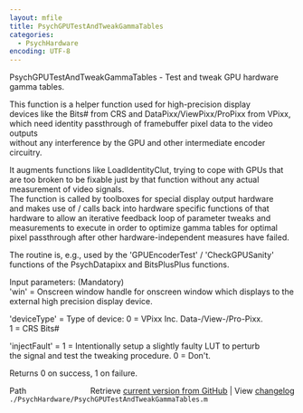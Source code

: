 ```yaml
---
layout: mfile
title: PsychGPUTestAndTweakGammaTables
categories:
  - PsychHardware
encoding: UTF-8
---
```



PsychGPUTestAndTweakGammaTables - Test and tweak GPU hardware gamma tables.  

This function is a helper function used for high-precision display  
devices like the Bits# from CRS and DataPixx/ViewPixx/ProPixx from VPixx,  
which need identity passthrough of framebuffer pixel data to the video outputs  
without any interference by the GPU and other intermediate encoder circuitry.  

It augments functions like LoadIdentityClut, trying to cope with GPUs that  
are too broken to be fixable just by that function without any actual  
measurement of video signals.  
The function is called by toolboxes for special display output hardware  
and makes use of / calls back into hardware specific functions of that  
hardware to allow an iterative feedback loop of parameter tweaks and  
measurements to execute in order to optimize gamma tables for optimal  
pixel passthrough after other hardware-independent measures have failed.  

The routine is, e.g., used by the 'GPUEncoderTest' / 'CheckGPUSanity'  
functions of the PsychDatapixx and BitsPlusPlus functions.  

Input parameters: (Mandatory)  
'win' = Onscreen window handle for onscreen window which displays to the  
        external high precision display device.  

'deviceType' = Type of device: 0 = VPixx Inc. Data-/View-/Pro-Pixx.  
                               1 = CRS Bits#  

'injectFault' = 1 = Intentionally setup a slightly faulty LUT to perturb  
                the signal and test the tweaking procedure. 0 = Don't.  

Returns 0 on success, 1 on failure.  



<div class="code_header" style="text-align:right;">
  <span style="float:left;">Path&nbsp;&nbsp;</span> <span class="counter">Retrieve <a href=
  "https://raw.github.com/Psychtoolbox-3/Psychtoolbox-3/beta/./PsychHardware/PsychGPUTestAndTweakGammaTables.m">current version from GitHub</a> | View <a href=
  "https://github.com/Psychtoolbox-3/Psychtoolbox-3/commits/beta/./PsychHardware/PsychGPUTestAndTweakGammaTables.m">changelog</a></span>
</div>
<div class="code">
  <code>./PsychHardware/PsychGPUTestAndTweakGammaTables.m</code>
</div>
